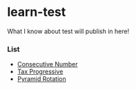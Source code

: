 learn-test
=================================
What I know about test will publish in here!


### List
* [Consecutive Number](consecutive_number/README.md)
* [Tax Progressive](tax_progressive/README.md)
* [Pyramid Rotation](pyramid_rotation/README.md)
